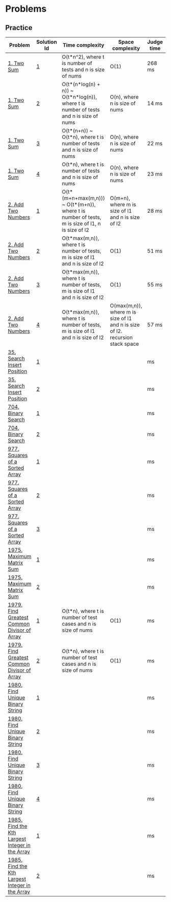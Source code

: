 # Problems

## Practice

|Problem|Solution Id|Time complexity|Space complexity|Judge time|Judge space|Tags|Categories|
|-------|-----------|---------------|----------------|----------|-----------|----|----------|
|[1. Two Sum](https://leetcode.com/problems/two-sum)|[1](https://leetcode.com/submissions/detail/547297985/)|O(t\*n^2), where t is number of tests and n is size of nums|O(1)|268 ms|10.1 MB|Brute force|Array|
|[1. Two Sum](https://leetcode.com/problems/two-sum)|[2](https://leetcode.com/submissions/detail/547301405/)|O(t\*(n\*log(n) + n)) ~ O(t\*n\*log(n)), where t is number of tests and n is size of nums|O(n), where n is size of nums|14 ms|10.5 MB|Sort, Two pointers|Array|
|[1. Two Sum](https://leetcode.com/problems/two-sum)|[3](https://leetcode.com/submissions/detail/547302807/)|O(t\*(n+n)) ~ O(t\*n), where t is number of tests and n is size of nums|O(n), where n is size of nums|22 ms|14.2 MB|Two pass|Array, Hashmap|
|[1. Two Sum](https://leetcode.com/problems/two-sum)|[4](https://leetcode.com/submissions/detail/547303853/)|O(t\*n), where t is number of tests and n is size of nums|O(n), where n is size of nums|23 ms|10.8 MB|One pass|Array, Hashmap|
|[2. Add Two Numbers](https://leetcode.com/problems/add-two-numbers)|[1](https://leetcode.com/submissions/detail/547629757/)|O(t\*(m+n+max(m,n))) ~ O(t\*(m+n)), where t is number of tests, m is size of l1, n is size of l2|O(m+n), where m is size of l1 and n is size of l2|28 ms|75.3 MB|Queue, Two pass|Linked list|
|[2. Add Two Numbers](https://leetcode.com/problems/add-two-numbers)|[2](https://leetcode.com/submissions/detail/547633980/)|O(t\*max(m,n)), where t is number of tests, m is size of l1 and n is size of l2|O(1)|51 ms|71.4 MB|One pass|Linked list|
|[2. Add Two Numbers](https://leetcode.com/problems/add-two-numbers)|[3](https://leetcode.com/submissions/detail/547634633/)|O(t\*max(m,n)), where t is number of tests, m is size of l1 and n is size of l2|O(1)|55 ms|71.4 MB|Dummy head, One pass|Linked list|
|[2. Add Two Numbers](https://leetcode.com/problems/add-two-numbers)|[4](https://leetcode.com/submissions/detail/547635360/)|O(t\*max(m,n)), where t is number of tests, m is size of l1 and n is size of l2|O(max(m,n)), where m is size of l1 and n is size of l2. recursion stack space|57 ms|71.6 MB||Linked list, Recursion|
|[35. Search Insert Position](https://leetcode.com/problems/search-insert-position)|[1](https://leetcode.com/submissions/detail//)|||ms|MB|||
|[35. Search Insert Position](https://leetcode.com/problems/search-insert-position)|[2](https://leetcode.com/submissions/detail//)|||ms|MB|||
|[704. Binary Search](https://leetcode.com/problems/binary-search)|[1](https://leetcode.com/submissions/detail//)|||ms|MB|||
|[704. Binary Search](https://leetcode.com/problems/binary-search)|[2](https://leetcode.com/submissions/detail//)|||ms|MB|||
|[977. Squares of a Sorted Array](https://leetcode.com/problems/squares-of-a-sorted-array)|[1](https://leetcode.com/submissions/detail//)|||ms|MB|||
|[977. Squares of a Sorted Array](https://leetcode.com/problems/squares-of-a-sorted-array)|[2](https://leetcode.com/submissions/detail//)|||ms|MB|||
|[977. Squares of a Sorted Array](https://leetcode.com/problems/squares-of-a-sorted-array)|[3](https://leetcode.com/submissions/detail//)|||ms|MB|||
|[1975. Maximum Matrix Sum](https://leetcode.com/problems/maximum-matrix-sum)|[1](https://leetcode.com/submissions/detail//)|||ms|MB|||
|[1975. Maximum Matrix Sum](https://leetcode.com/problems/maximum-matrix-sum)|[2](https://leetcode.com/submissions/detail//)|||ms|MB|||
|[1979. Find Greatest Common Divisor of Array](https://leetcode.com/problems/find-greatest-common-divisor-of-array)|[1](https://leetcode.com/submissions/detail//)|O(t\*n), where t is number of test cases and n is size of nums|O(1)|ms|MB|Recursion, GCD|Array|
|[1979. Find Greatest Common Divisor of Array](https://leetcode.com/problems/find-greatest-common-divisor-of-array)|[2](https://leetcode.com/submissions/detail//)|O(t\*n), where t is number of test cases and n is size of nums|O(1)|ms|MB|GCD|Array|
|[1980. Find Unique Binary String](https://leetcode.com/problems/find-unique-binary-string)|[1](https://leetcode.com/submissions/detail//)|||ms|MB|||
|[1980. Find Unique Binary String](https://leetcode.com/problems/find-unique-binary-string)|[2](https://leetcode.com/submissions/detail//)|||ms|MB|||
|[1980. Find Unique Binary String](https://leetcode.com/problems/find-unique-binary-string)|[3](https://leetcode.com/submissions/detail//)|||ms|MB|||
|[1980. Find Unique Binary String](https://leetcode.com/problems/find-unique-binary-string)|[4](https://leetcode.com/submissions/detail//)|||ms|MB|||
|[1985. Find the Kth Largest Integer in the Array](https://leetcode.com/problems/find-the-kth-largest-integer-in-the-array)|[1](https://leetcode.com/submissions/detail//)|||ms|MB|||
|[1985. Find the Kth Largest Integer in the Array](https://leetcode.com/problems/find-the-kth-largest-integer-in-the-array)|[2](https://leetcode.com/submissions/detail//)|||ms|MB|||
